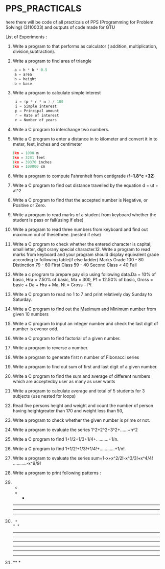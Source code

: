 # PPS_PRACTICALS

here there will be code of all practicals of PPS (Programming for Problem Solving) (3110003) and outputs of code made for GTU


List of Experiments :
1. Write a program to that performs as calculator ( addition, multiplication,
division,subtraction).

2. Write a program to find area of triangle
  
```c
    a = h * b * 0.5
    a = area 
    h = height 
    b = base

```
3. Write a program to calculate simple interest 
   ```c
    i = (p * r * n ) / 100 
    i = Simple interest
    p = Principal amount
    r = Rate of interest
    n = Number of years
   ```

4. Write a C program to interchange two numbers.

5. Write a C program to enter a distance in to 
   kilometer and  convert it in to meter, feet,
   inches and centimeter

```c
   1km = 1000 m 
   1km = 3281 feet
   1km = 39370 inches 
   1km = 100000 cm 
```

6. Write a program to compute Fahrenheit from
   centigrade (f=**1.8*c +32**)           

7. Write a C program to find out distance travelled by the equation d = ut + at^2

8. Write a C program to find that the accepted number is Negative, or Positive or Zero.

9. Write a program to read marks of a student from keyboard whether the student is pass
   or fail(using if else)

10. Write a program to read three numbers from keyboard and find out maximum out of
    thesethree. (nested if else)

11. Write a C program to check whether the entered character is capital, small letter,
    digit orany special character.12. Write a program to read marks from keyboard and your program should display
    equivalent grade according to following table(if else ladder)
    Marks Grade
    100 - 80 Distinction
    79 - 60 First Class
    59 - 40 Second Class
    < 40 Fail

13. Write a c program to prepare pay slip using following data.Da = 10% of basic, Hra = 7.50% of
    basic, Ma = 300,
    Pf = 12.50% of basic, Gross = basic + Da + Hra + Ma, Nt = Gross – Pf.
14. Write a C program to read no 1 to 7 and print relatively day Sunday to Saturday.

15. Write a C program to find out the Maximum and Minimum number from given
    10 numbers

16. Write a C program to input an integer number and check the last digit of number is
evenor odd.

17. Write a C program to find factorial of a given number.

18. Write a program to reverse a number.

19. Write a program to generate first n number of Fibonacci series

20. Write a program to find out sum of first and last digit of a given number.

21. Write a C program to find the sum and average of different numbers which are
acceptedby user as many as user wants

22. Write a program to calculate average and total of 5 students for 3 subjects (use nested for
loops)

23. Read five persons height and weight and count the number of person having
heightgreater than 170 and weight less than 50,

24. Write a program to check whether the given number is prime or not.

25. Write a program to evaluate the series 1^2+2^2+3^2+……+n^2

26. Write a C program to find 1+1/2+1/3+1/4+. ........+1/n.

27. Write a C program to find 1+1/2!+1/3!+1/4!+............+1/n!.

28. Write a program to evaluate the series sum=1-x+x^2/2!-x^3/3!+x^4/4! ...........-x^9/9!

29. Write a program to print following patterns :

1.
    *
    * * 
    * * * 
    * * * *
    * * * * *

2.
        *
       * *
      * * * 
     * * * *
    * * * * *

3.
    *****
    ****
    ***
    **
    *
